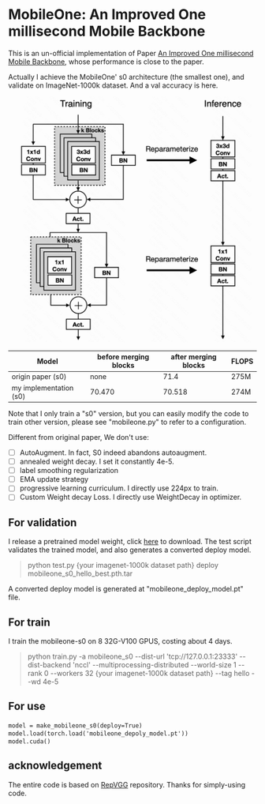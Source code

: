# MobileOne: An Improved One millisecond Mobile Backbone
This is an un-official implementation of Paper [An Improved One millisecond Mobile Backbone](https://arxiv.org/abs/2206.04040), whose performance is close to the paper.

Actually I achieve the MobileOne' s0 architecture (the smallest one), and validate on ImageNet-1000k dataset. And a val accuracy is here.

![mobile-one block](./mobileone.png)

|Model | before merging blocks | after merging blocks | FLOPS |
| --- | --- | --- | --- | 
|origin paper (s0)| none  | 71.4 | 275M |
|my implementation (s0) |  70.470 | 70.518 | 274M |


Note that I only train a "s0" version, but you can easily modify the code to train other version, please see "mobileone.py" to refer to a configuration.

Different from original paper, We don't use: 
- [ ] AutoAugment. In fact, S0 indeed abandons autoaugment. 
- [ ] annealed weight decay. I set it constantly 4e-5.
- [ ] label smoothing regularization
- [ ] EMA update strategy
- [ ] progressive learning curriculum. I directly use 224px to train.
- [ ] Custom Weight decay Loss. I directly use WeightDecay in optimizer.

## For validation
I release a pretrained model weight, click [here](https://drive.google.com/file/d/1qP7CBbW5w9Erhub0smhB04nNx1uRTzXD/view?usp=sharing) to download.
The test script validates the trained model, and also generates a converted deploy model.
> python test.py {your imagenet-1000k dataset path} deploy mobileone_s0_hello_best.pth.tar

A converted deploy model is generated at "mobileone_deploy_model.pt" file.

## For train
I train the mobileone-s0 on 8 32G-V100 GPUS, costing about 4 days.
> python train.py -a mobileone_s0 --dist-url 'tcp://127.0.0.1:23333' --dist-backend 'nccl' --multiprocessing-distributed --world-size 1  --rank 0 --workers 32 {your imagenet-1000k dataset path} --tag hello  --wd 4e-5

## For use
```
model = make_mobileone_s0(deploy=True)
model.load(torch.load('mobileone_depoly_model.pt'))
model.cuda()
```

## acknowledgement
The entire code is based on [RepVGG](https://github.com/DingXiaoH/RepVGG) repository. Thanks for simply-using code.
